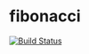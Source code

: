 # fibonacci
[![Build Status](http://75.101.180.173/buildStatus/icon?job=fibonacci)](http://75.101.180.173/job/fibonacci/)
